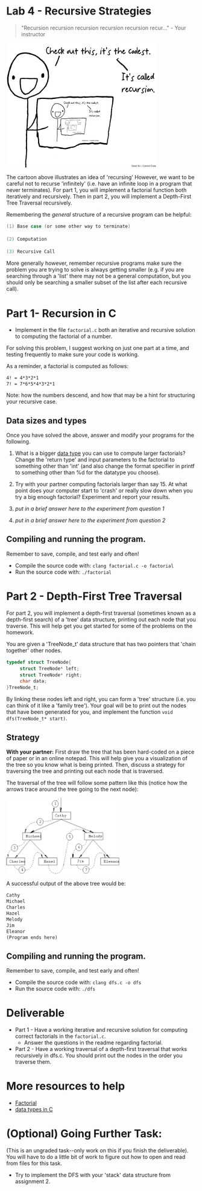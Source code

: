 # Lab 4 - Recursive Strategies

> "Recursion recursion recursion recursion recursion recur..." - Your instructor

<img width=400px src="./media/cartoon.png">

The cartoon above illustrates an idea of 'recursing' However, we want to be careful not to recurse 'infinitely' (i.e. have an infinite loop in a program that never terminates). For part 1, you will implement a factorial function both iteratively and recursively. Then in part 2, you will implement a Depth-First Tree Traversal recursively.

Remembering the *general* structure of a recursive program can be helpful:

```c
(1) Base case (or some other way to terminate)

(2) Computation

(3) Recursive Call
```

More generally however, remember recursive programs make sure the problem you are trying to solve is always getting smaller (e.g. if you are searching through a 'list' there may not be a general computation, but you should only be searching a smaller subset of the list after each recursive call).

# Part 1- Recursion in C

* Implement in the file `factorial.c` both an iterative and recursive solution to computing the factorial of a number.

For solving this problem, I suggest working on just one part at a time, and testing frequently to make sure your code is working.

As a reminder, a factorial is computed as follows:

```
4! = 4*3*2*1
7! = 7*6*5*4*3*2*1
```

Note: how the numbers descend, and how that may be a hint for structuring your recursive case.

## Data sizes and types

Once you have solved the above, answer and modify your programs for the following.

1. What is a bigger [data type](https://www.geeksforgeeks.org/data-types-in-c/) you can use to compute larger factorials? Change the 'return type' and input parameters to the factorial to something other than 'int' (and also change the format specifier in printf to something other than %d for the datatype you choose).
2. Try with your partner computing factorials larger than say 15. At what point does your computer start to 'crash' or really slow down when you try a big enough factorial? Experiment and report your results.

1. *put in a brief answer here to the experiment from question 1*
2. *put in a brief answer here to the experiment from question 2*

## Compiling and running the program.

Remember to save, compile, and test early and often!

* Compile the source code with: `clang factorial.c -o factorial`
* Run the source code with: `./factorial`

# Part 2 - Depth-First Tree Traversal

For part 2, you will implement a depth-first traversal (sometimes known as a depth-first search) of a 'tree' data structure, printing out each node that you traverse. This will help get you get started for some of the problems on the homework.

You are given a 'TreeNode_t' data structure that has two pointers that 'chain together' other nodes.

```c
typedef struct TreeNode{
     struct TreeNode* left;
     struct TreeNode* right;
     char data;
}TreeNode_t;
```

By linking these nodes left and right, you can form a 'tree' structure (i.e. you can think of it like a 'family tree'). Your goal will be to print out the nodes that have been generated for you, and implement the function `void dfs(TreeNode_t* start)`.


## Strategy

**With your partner:** First draw the tree that has been hard-coded on a piece of paper or in an online notepad. This will help give you a visualization of the tree so you know what is being printed. Then, discuss a strategy for traversing the tree and printing out each node that is traversed.

The traversal of the tree will follow some pattern like this (notice how the arrows trace around the tree going to the next node):

<img width=300px src="./media/dfs.png">

A successful output of the above tree would be:

```
Cathy
Michael
Charles
Hazel
Melody
Jim
Eleanor
(Program ends here)
```


## Compiling and running the program.

Remember to save, compile, and test early and often!

* Compile the source code with: `clang dfs.c -o dfs`
* Run the source code with: `./dfs`

# Deliverable

- Part 1 - Have a working iterative and recursive solution for computing correct factorials in the `factorial.c`.
  - Answer the questions in the readme regarding factorial.
- Part 2 - Have a working traversal of a depth-first traversal that works recursively in dfs.c. You should print out the nodes in the order you traverse them.

# More resources to help

- [Factorial](https://en.wikipedia.org/wiki/Factorial)
- [data types in C](https://www.geeksforgeeks.org/data-types-in-c/)

# (Optional) Going Further Task:

(This is an ungraded task--only work on this if you finish the deliverable). You will have to do a little bit of work to figure out how to open and read from files for this task.

- Try to implement the DFS with your 'stack' data structure from assignment 2.
